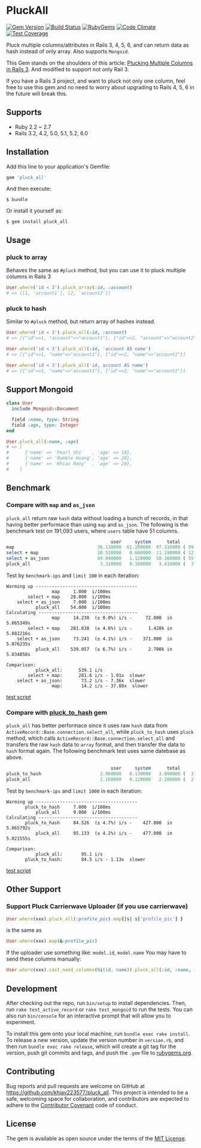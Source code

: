 # PluckAll

[![Gem Version](https://img.shields.io/gem/v/pluck_all.svg?style=flat)](http://rubygems.org/gems/pluck_all)
[![Build Status](https://travis-ci.org/khiav223577/pluck_all.svg?branch=master)](https://travis-ci.org/khiav223577/pluck_all)
[![RubyGems](http://img.shields.io/gem/dt/pluck_all.svg?style=flat)](http://rubygems.org/gems/pluck_all)
[![Code Climate](https://codeclimate.com/github/khiav223577/pluck_all/badges/gpa.svg)](https://codeclimate.com/github/khiav223577/pluck_all)
[![Test Coverage](https://codeclimate.com/github/khiav223577/pluck_all/badges/coverage.svg)](https://codeclimate.com/github/khiav223577/pluck_all/coverage)

Pluck multiple columns/attributes in Rails 3, 4, 5, 6, and can return data as hash instead of only array. Also supports `Mongoid`.

This Gem stands on the shoulders of this article: [Plucking Multiple Columns in Rails 3](https://meltingice.dev/2013/06/11/pluck-multiple-columns-rails/).
And modified to support not only Rail 3.

If you have a Rails 3 project, and want to pluck not only one column,
feel free to use this gem and no need to worry about upgrading to Rails 4, 5, 6 in the future will break this.

## Supports
- Ruby 2.2 ~ 2.7
- Rails 3.2, 4.2, 5.0, 5.1, 5.2, 6.0

## Installation

Add this line to your application's Gemfile:

```ruby
gem 'pluck_all'
```

And then execute:

    $ bundle

Or install it yourself as:

    $ gem install pluck_all

## Usage

### pluck to array

Behaves the same as `#pluck` method, but you can use it to pluck multiple columns in Rails 3

```rb
User.where('id < 3').pluck_array(:id, :account)
# => [[1, 'account1'], [2, 'account2']]
```

### pluck to hash

Similar to `#pluck` method, but return array of hashes instead.

```rb
User.where('id < 3').pluck_all(:id, :account)
# => [{"id"=>1, "account"=>"account1"}, {"id"=>2, "account"=>"account2"}]

User.where('id < 3').pluck_all(:id, 'account AS name')
# => [{"id"=>1, "name"=>"account1"}, {"id"=>2, "name"=>"account2"}]

User.where('id < 3').pluck_all('id, account AS name')
# => [{"id"=>1, "name"=>"account1"}, {"id"=>2, "name"=>"account2"}]
```

## Support Mongoid
```rb
class User
  include Mongoid::Document

  field :name, type: String
  field :age, type: Integer
end

User.pluck_all(:name, :age)
# => [
#      {'name' => 'Pearl Shi'   , 'age' => 18},
#      {'name' => 'Rumble Huang', 'age' => 20},
#      {'name' => 'Khiav Reoy'  , 'age' => 20},
#    ]
```


## Benchmark
### Compare with `map` and `as_json`

`pluck_all` return raw `hash` data without loading a bunch of records, in that having better performace than using `map` and `as_json`. The following is the benchmark test on 191,093 users, where `users` table have 51 columns.

```rb
                                       user     system      total        real
map                               36.110000  61.200000  97.310000 ( 99.535375)
select + map                      10.530000   0.660000  11.190000 ( 12.550974)
select + as_json                  49.040000   1.120000  50.160000 ( 55.417534)
pluck_all                          3.310000   0.100000   3.410000 (  3.527775)
```
Test by `benchmark-ips` and `limit 100` in each iteration:
```
Warming up --------------------------------------
                 map     1.000  i/100ms
        select + map    28.000  i/100ms
    select + as_json     7.000  i/100ms
           pluck_all    54.000  i/100ms
Calculating -------------------------------------
                 map     14.230  (± 0.0%) i/s -     72.000  in   5.065349s
        select + map    281.638  (± 4.6%) i/s -      1.428k in   5.081216s
    select + as_json     73.241  (± 4.1%) i/s -    371.000  in   5.076235s
           pluck_all    539.057  (± 6.7%) i/s -      2.700k in   5.034858s

Comparison:
           pluck_all:      539.1 i/s
        select + map:      281.6 i/s - 1.91x  slower
    select + as_json:       73.2 i/s - 7.36x  slower
                 map:       14.2 i/s - 37.88x  slower
```
[test script](https://github.com/khiav223577/pluck_all/issues/18)

### Compare with [pluck_to_hash](https://github.com/girishso/pluck_to_hash) gem

`pluck_all` has better performace since it uses raw `hash` data from `ActiveRecord::Base.connection.select_all`, while `pluck_to_hash` uses `pluck` method, which calls `ActiveRecord::Base.connection.select_all` and transfers the raw `hash` data to `array` format, and then transfer the data to `hash` format again. The following benchmark test uses same datebase as above.

```rb
                                       user     system      total        real
pluck_to_hash                      2.960000   0.130000   3.090000 (  3.421640)
pluck_all                          2.160000   0.120000   2.280000 (  2.605118)
```
Test by `benchmark-ips` and `limit 1000` in each iteration:
```
Warming up --------------------------------------
       pluck_to_hash     7.000  i/100ms
           pluck_all     9.000  i/100ms
Calculating -------------------------------------
       pluck_to_hash     84.526  (± 4.7%) i/s -    427.000  in   5.065792s
           pluck_all     95.133  (± 4.2%) i/s -    477.000  in   5.021555s

Comparison:
           pluck_all:       95.1 i/s
       pluck_to_hash:       84.5 i/s - 1.13x  slower
```
[test script](https://github.com/khiav223577/pluck_all/issues/18#issuecomment-325407080)

## Other Support
### Support Pluck Carrierwave Uploader (if you use carrierwave)
```rb
User.where(xxx).pluck_all(:profile_pic).map{|s| s['profile_pic'] }
```
is the same as
```rb
User.where(xxx).map(&:profile_pic)
```
If the uploader use something like: `model.id`, `model.name`
You may have to send these columns manually:
```rb
User.where(xxx).cast_need_columns(%i(id, name)).pluck_all(:id, :name, :profile_pic).map{|s| s['profile_pic'] }
```

## Development

After checking out the repo, run `bin/setup` to install dependencies. Then, run `rake test_active_record` or `rake test_mongoid` to run the tests. You can also run `bin/console` for an interactive prompt that will allow you to experiment.

To install this gem onto your local machine, run `bundle exec rake install`. To release a new version, update the version number in `version.rb`, and then run `bundle exec rake release`, which will create a git tag for the version, push git commits and tags, and push the `.gem` file to [rubygems.org](https://rubygems.org).

## Contributing

Bug reports and pull requests are welcome on GitHub at https://github.com/khiav223577/pluck_all. This project is intended to be a safe, welcoming space for collaboration, and contributors are expected to adhere to the [Contributor Covenant](http://contributor-covenant.org) code of conduct.


## License

The gem is available as open source under the terms of the [MIT License](http://opensource.org/licenses/MIT).

